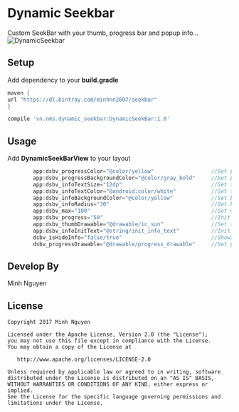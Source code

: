 # Dynamic Seekbar
Custom SeekBar with your thumb, progress bar and popup info...
![DynamicSeekbar](https://i.makeagif.com/media/11-06-2017/iUUFZF.gif)

## Setup
Add dependency to your __build.gradle__

```groovy		
maven {
url "https://dl.bintray.com/minhnn2607/seekbar"
}
```	
```groovy		
compile 'vn.nms.dynamic_seekbar:DynamicSeekBar:1.0'
```	
## Usage
Add __DynamicSeekBarView__ to your layout

```groovy	
        app:dsbv_progressColor="@color/yellow"                  //Set progress color
        app:dsbv_progressBackgroundColor="@color/gray_bold"     //Set progress background color
        app:dsbv_infoTextSize="12dp"                            //Set text size popup info
        app:dsbv_infoTextColor="@android:color/white"           //Set text color popup info
        app:dsbv_infoBackgroundColor="@color/yellow"            //Set background color popup info
        app:dsbv_infoRadius="30"                                //Set background corner radius popup info
        app:dsbv_max="100"                                      //Set max value of seekbar 
        app:dsbv_progress="50"                                  //Init progress value of seekbar
        app:dsbv_thumbDrawable="@drawable/ic_sun"               //Set thumb drawable
        app:dsbv_infoInitText="@string/init_info_text"          //Init popup info text
        dsbv_isHideInfo="false/true"                            //Show/hide popup info
        dsbv_progressDrawable="@drawable/progress_drawable"     //Set progress drawable
```

## Develop By
Minh Nguyen
        
## License
```
Copyright 2017 Minh Nguyen

Licensed under the Apache License, Version 2.0 (the "License");
you may not use this file except in compliance with the License.
You may obtain a copy of the License at

   http://www.apache.org/licenses/LICENSE-2.0

Unless required by applicable law or agreed to in writing, software
distributed under the License is distributed on an "AS IS" BASIS,
WITHOUT WARRANTIES OR CONDITIONS OF ANY KIND, either express or implied.
See the License for the specific language governing permissions and
limitations under the License.

          
        
